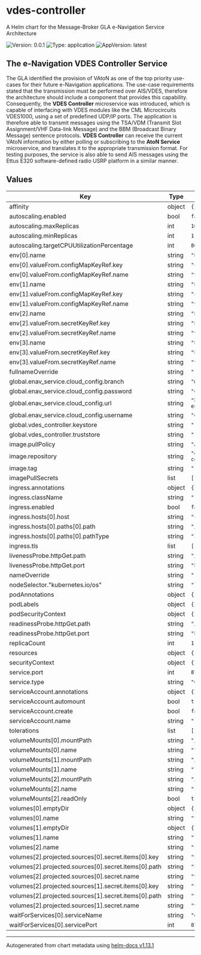 # vdes-controller

A Helm chart for the Message-Broker GLA e-Navigation Service Architecture

![Version: 0.0.1](https://img.shields.io/badge/Version-0.0.1-informational?style=flat-square) ![Type: application](https://img.shields.io/badge/Type-application-informational?style=flat-square) ![AppVersion: latest](https://img.shields.io/badge/AppVersion-latest-informational?style=flat-square)

## The e-Navigation VDES Controller Service

The GLA identified the provision of VAtoN as one of the top priority use-cases
for their future e-Navigation applications. The use-case requirements stated
that the transmission must be performed over AIS/VDES, therefore the
architecture should include a component that provides this capability.
Consequently, the **VDES Controller** microservice was introduced, which is
capable of interfacing with VDES modules like the CML Microcircuits VDES1000,
using a set of predefined UDP/IP ports. The application is therefore able to
transmit messages using the TSA/VDM (Transmit Slot Assignment/VHF Data-link
Message) and the BBM (Broadcast Binary Message) sentence protocols. **VDES
Controller** can receive the current VAtoN information by either polling or
subscribing to the **AtoN Service** microservice, and translates it to the
appropriate transmission format. For testing purposes, the service is also able
to send AIS messages using the Ettus E320 software-defined radio USRP platform
in a similar manner.

## Values

| Key | Type | Default | Description |
|-----|------|---------|-------------|
| affinity | object | `{}` |  |
| autoscaling.enabled | bool | `false` |  |
| autoscaling.maxReplicas | int | `100` |  |
| autoscaling.minReplicas | int | `1` |  |
| autoscaling.targetCPUUtilizationPercentage | int | `80` |  |
| env[0].name | string | `"ENAV_CLOUD_CONFIG_URI"` |  |
| env[0].valueFrom.configMapKeyRef.key | string | `"config_endpoint"` |  |
| env[0].valueFrom.configMapKeyRef.name | string | `"vdes-controller-config"` |  |
| env[1].name | string | `"ENAV_CLOUD_CONFIG_BRANCH"` |  |
| env[1].valueFrom.configMapKeyRef.key | string | `"config_branch"` |  |
| env[1].valueFrom.configMapKeyRef.name | string | `"vdes-controller-config"` |  |
| env[2].name | string | `"ENAV_CLOUD_CONFIG_USERNAME"` |  |
| env[2].valueFrom.secretKeyRef.key | string | `"ENAV_CLOUD_CONFIG_USERNAME"` |  |
| env[2].valueFrom.secretKeyRef.name | string | `"vdes-controller-secrets"` |  |
| env[3].name | string | `"ENAV_CLOUD_CONFIG_PASSWORD"` |  |
| env[3].valueFrom.secretKeyRef.key | string | `"ENAV_CLOUD_CONFIG_PASSWORD"` |  |
| env[3].valueFrom.secretKeyRef.name | string | `"vdes-controller-secrets"` |  |
| fullnameOverride | string | `""` |  |
| global.enav_service.cloud_config.branch | string | `"master"` |  |
| global.enav_service.cloud_config.password | string | `"enav_config_password"` |  |
| global.enav_service.cloud_config.url | string | `"http://enav-eureka.enav.svc.k8s:8761/config/"` |  |
| global.enav_service.cloud_config.username | string | `"enav_config_user"` |  |
| global.vdes_controller.keystore | string | `""` |  |
| global.vdes_controller.truststore | string | `""` |  |
| image.pullPolicy | string | `"Always"` |  |
| image.repository | string | `"ghcr.io/gla-rad/enav-vdes-controller"` |  |
| image.tag | string | `""` |  |
| imagePullSecrets | list | `[]` |  |
| ingress.annotations | object | `{}` |  |
| ingress.className | string | `""` |  |
| ingress.enabled | bool | `false` |  |
| ingress.hosts[0].host | string | `"chart-example.local"` |  |
| ingress.hosts[0].paths[0].path | string | `"/"` |  |
| ingress.hosts[0].paths[0].pathType | string | `"ImplementationSpecific"` |  |
| ingress.tls | list | `[]` |  |
| livenessProbe.httpGet.path | string | `"/actuator/health/liveness"` |  |
| livenessProbe.httpGet.port | string | `"http"` |  |
| nameOverride | string | `""` |  |
| nodeSelector."kubernetes.io/os" | string | `"linux"` |  |
| podAnnotations | object | `{}` |  |
| podLabels | object | `{}` |  |
| podSecurityContext | object | `{}` |  |
| readinessProbe.httpGet.path | string | `"/actuator/health/readiness"` |  |
| readinessProbe.httpGet.port | string | `"http"` |  |
| replicaCount | int | `1` |  |
| resources | object | `{}` |  |
| securityContext | object | `{}` |  |
| service.port | int | `8762` |  |
| service.type | string | `"ClusterIP"` |  |
| serviceAccount.annotations | object | `{}` |  |
| serviceAccount.automount | bool | `true` |  |
| serviceAccount.create | bool | `false` |  |
| serviceAccount.name | string | `""` |  |
| tolerations | list | `[]` |  |
| volumeMounts[0].mountPath | string | `"/tmp"` |  |
| volumeMounts[0].name | string | `"tmp-volume"` |  |
| volumeMounts[1].mountPath | string | `"/var/log"` |  |
| volumeMounts[1].name | string | `"log-volume"` |  |
| volumeMounts[2].mountPath | string | `"/ssl"` |  |
| volumeMounts[2].name | string | `"ssl-volume"` |  |
| volumeMounts[2].readOnly | bool | `true` |  |
| volumes[0].emptyDir | object | `{}` |  |
| volumes[0].name | string | `"tmp-volume"` |  |
| volumes[1].emptyDir | object | `{}` |  |
| volumes[1].name | string | `"log-volume"` |  |
| volumes[2].name | string | `"ssl-volume"` |  |
| volumes[2].projected.sources[0].secret.items[0].key | string | `"keystore"` |  |
| volumes[2].projected.sources[0].secret.items[0].path | string | `"keystore.jks"` |  |
| volumes[2].projected.sources[0].secret.name | string | `"vdes-controller-secrets"` |  |
| volumes[2].projected.sources[1].secret.items[0].key | string | `"truststore"` |  |
| volumes[2].projected.sources[1].secret.items[0].path | string | `"truststore.jks"` |  |
| volumes[2].projected.sources[1].secret.name | string | `"vdes-controller-secrets"` |  |
| waitForServices[0].serviceName | string | `"eureka"` |  |
| waitForServices[0].servicePort | int | `8761` |  |

----------------------------------------------
Autogenerated from chart metadata using [helm-docs v1.13.1](https://github.com/norwoodj/helm-docs/releases/v1.13.1)